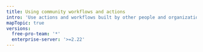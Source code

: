 ```yaml
---
title: Using community workflows and actions
intro: 'Use actions and workflows built by other people and organizations, including {% data variables.product.prodname_dotcom %}.'
mapTopic: true
versions:
  free-pro-team: '*'
  enterprise-server: '>=2.22'
---
```


